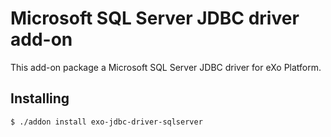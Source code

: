 # Microsoft SQL Server JDBC driver add-on

This add-on package a Microsoft SQL Server JDBC driver for eXo Platform.

## Installing

```
$ ./addon install exo-jdbc-driver-sqlserver
```
